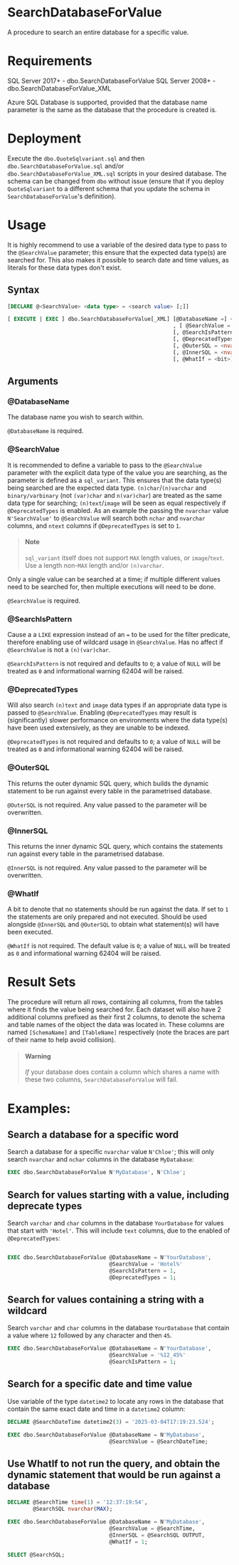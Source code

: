 # SearchDatabaseForValue
A procedure to search an entire database for a specific value.

# Requirements
SQL Server 2017+ - dbo.SearchDatabaseForValue
SQL Server 2008+ - dbo.SearchDatabaseForValue_XML

Azure SQL Database is supported, provided that the database name parameter is the same as the database that the procedure is created is.

# Deployment 
Execute the `dbo.QuoteSqlvariant.sql` and then `dbo.SearchDatabaseForValue.sql` and/or `dbo.SearchDatabaseForValue_XML.sql` scripts in your desired database. The schema can be changed from `dbo` without issue (ensure that if you deploy `QuoteSqlvariant` to a different schema that you update the schema in `SearchDatabaseForValue`'s definition).

# Usage

It is highly recommend to use a variable of the desired data type to pass to the `@SearchValue` parameter; this ensure that the expected data type(s) are searched for. This also makes it possible to search date and time values, as literals for these data types don't exist.

## Syntax

```sql
[DECLARE @<SearchValue> <data type> = <search value> [;]]

[ EXECUTE | EXEC ] dbo.SearchDatabaseForValue[_XML] [@DatabaseName =] <sysname>
                                                    , [ @SearchValue = ] <sql_variant>
                                                    [, @SearchIsPattern = <bit>]
                                                    [, @DeprecatedTypes = <bit>]
                                                    [, @OuterSQL = <nvarchar> OUTPUT]
                                                    [, @InnerSQL = <nvarchar> OUTPUT]
                                                    [, @WhatIf = <bit>][;]
```

## Arguments

### @DatabaseName

The database name you wish to search within. 

`@DatabaseName` is required.

### @SearchValue

It is recommended to define a variable to pass to the `@SearchValue` parameter with the explicit data type of the value you are searching, as the parameter is defined as a `sql_variant`. This ensures that the data type(s) being searched are the expected data type. `(n)char`/`(n)varchar` and `binary/varbinary` (not `(var)char` and `n(var)char`) are treated as the same data type for searching; `(n)text`/`image` will be seen as equal respectively if `@DeprecatedTypes` is enabled. As an example the passing the `nvarchar` value `N'SearchValue'` to `@SearchValue` will search both `nchar` and `nvarchar` columns, and `ntext` columns if `@DeprecatedTypes` is set to `1`.

> #### Note
> `sql_variant` itself does not support `MAX` length values, or `image`/`text`. Use a length non-`MAX` length and/or `(n)varchar`.

Only a single value can be searched at a time; if multiple different values need to be searched for, then multiple executions will need to be done.

`@SearchValue` is required.

### @SearchIsPattern

Cause a a `LIKE` expression instead of an `=` to be used for the filter predicate, therefore enabling use of wildcard usage in `@SearchValue`. Has no affect if `@SearchValue` is not a `(n)(var)char`.

`@SearchIsPattern` is not required and defaults to `0`; a value of `NULL` will be treated as `0` and informational warning 62404 will be raised.

### @DeprecatedTypes

Will also search `(n)text` and `image` data types if an appropriate data type is passed to `@SearchValue`. Enabling `@DeprecatedTypes` may result is (significantly) slower performance on environments where the data type(s) have been used extensively, as they are unable to be indexed.

`@DeprecatedTypes` is not required and defaults to `0`; a value of `NULL` will be treated as `0` and informational warning 62404 will be raised.

### @OuterSQL

This returns the outer dynamic SQL query, which builds the dynamic statement to be run against every table in the parametrised database. 

`@OuterSQL` is not required. Any value passed to the parameter will be overwritten.

### @InnerSQL

This returns the inner dynamic SQL query, which contains the statements run against every table in the parametrised database. 

`@InnerSQL` is not required. Any value passed to the parameter will be overwritten.

### @WhatIf

A bit to denote that no statements should be run against the data. If set to `1` the statements are only prepared and not executed. Should be used alongside `@InnerSQL` and `@OuterSQL` to obtain what statement(s) will have been executed.

`@WhatIf` is not required. The default value is `0`; a value of `NULL` will be treated as `0` and informational warning 62404 will be raised.

# Result Sets

The procedure will return all rows, containing all columns, from the tables where it finds the value being searched for. Each dataset will also have 2 additional columns prefixed as their first 2 columns, to denote the schema and table names of the object the data was located in. These columns are named `[SchemaName]` and `[TableName]` respectively (note the braces are part of their name to help avoid collision).

> #### Warning
>  *If* your database does contain a column which shares a name with these two columns, `SearchDatabaseForValue` will fail.

# Examples:

## Search a database for a specific word

Search a database for a specific `nvarchar` value `N'Chloe'`; this will only search `nvarchar` and `nchar` columns in the database `MyDatabase`:
```sql
EXEC dbo.SearchDatabaseForValue N'MyDatabase', N'Chloe';
```

## Search for values starting with a value, including deprecate types

Search `varchar` and `char` columns in the database `YourDatabase` for values that start with `'Hotel'`. This will include `text` columns, due to the enabled of `@DeprecatedTypes`:
```sql

EXEC dbo.SearchDatabaseForValue @DatabaseName = N'YourDatabase',
                                @SearchValue = 'Hotel%'
                                @SearchIsPattern = 1,
                                @DeprecatedTypes = 1;
```

## Search for values containing a string with a wildcard

Search `varchar` and `char` columns in the database `YourDatabase` that contain a value where `12` followed by any character and then `45`. 
```sql
EXEC dbo.SearchDatabaseForValue @DatabaseName = N'YourDatabase',
                                @SearchValue = '%12_45%'
                                @SearchIsPattern = 1;
```

## Search for a specific date and time value

Use variable of the type `datetime2` to locate any rows in the database that contain the same exact date and time in a `datetime2` column:
```sql
DECLARE @SearchDateTime datetime2(3) = '2025-03-04T17:19:23.524';

EXEC dbo.SearchDatabaseForValue @DatabaseName = N'MyDatabase',
                                @SearchValue = @SearchDateTime;
```

## Use WhatIf to not run the query, and obtain the dynamic statement that would be run against a database

```sql
DECLARE @SearchTime time(1) = '12:37:19:54',
        @SearchSQL nvarchar(MAX);

EXEC dbo.SearchDatabaseForValue @DatabaseName = N'MyDatabase',
                                @SearchValue = @SearchTime,
                                @InnerSQL = @SearchSQL OUTPUT,
                                @WhatIf = 1;

SELECT @SearchSQL;
```